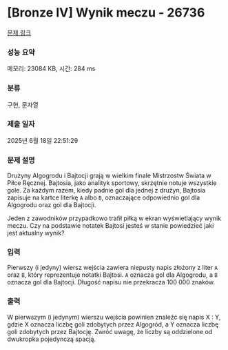 # [Bronze IV] Wynik meczu - 26736 

[문제 링크](https://www.acmicpc.net/problem/26736) 

### 성능 요약

메모리: 23084 KB, 시간: 284 ms

### 분류

구현, 문자열

### 제출 일자

2025년 6월 18일 22:51:29

### 문제 설명

<p>Drużyny Algogrodu i Bajtocji grają w wielkim finale Mistrzostw Świata w Piłce Ręcznej. Bajtosia, jako analityk sportowy, skrzętnie notuje wszystkie gole. Za każdym razem, kiedy padnie gol dla jednej z drużyn, Bajtosia zapisuje na kartce literkę <code>A</code> albo <code>B</code>, oznaczające odpowiednio gol dla Algogrodu oraz gol dla Bajtocji.</p>

<p>Jeden z zawodników przypadkowo trafił piłką w ekran wyświetlający wynik meczu. Czy na podstawie notatek Bajtosi jesteś w stanie powiedzieć jaki jest aktualny wynik?</p>

### 입력 

 <p>Pierwszy (i jedyny) wiersz wejścia zawiera niepusty napis złożony z liter <code>A</code> oraz <code>B</code>, który reprezentuje notatki Bajtosi. <code>A</code> oznacza gol dla Algogrodu, a <code>B</code> oznacza gol dla Bajtocji. Długość napisu nie przekracza 100 000 znaków.</p>

### 출력 

 <p>W pierwszym (i jedynym) wierszu wejścia powinien znaleźć się napis X : Y, gdzie X oznacza liczbę goli zdobytych przez Algogród, a Y oznacza liczbę goli zdobytych przez Bajtocję. Zwróć uwagę, że liczby są oddzielone od dwukropka pojedynczą spacją.</p>

